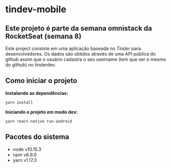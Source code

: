 # tindev-mobile

## Este projeto é parte da semana omnistack da RocketSeat (semana 8)

Este project consiste em uma aplicação baseada no *Tinder* para desenvolvedores. Os dados são obtidos através de uma API pública do github assim que o usuário cadastra o seu username (tem que ser o mesmo do github) no tinderdev.

## Como iniciar o projeto

**Instalando as dependências:**

```console
yarn install
```

**Iniciando o projeto em modo dev:**

```console
yarn react-native run-android
```

## Pacotes do sistema

- node v10.15.3
- npm v6.9.0
- yarn v1.17.3
